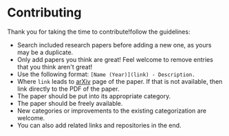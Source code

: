 # Contributing

Thank you for taking the time to contribute!follow the guidelines:

- Search included research papers before adding a new one, as yours may be a duplicate.
- Only add papers you think are great! Feel welcome to remove entries that you think aren't great!
- Use the following format: `[Name (Year)](link) - Description.`
- Where `link` leads to [arXiv](https://arxiv.org) page of the paper. If that is not available, then link directly to the PDF of the paper.
- The paper should be put into its appropriate category.
- The paper should be freely available.
- New categories or improvements to the existing categorization are welcome.
- You can also add related links and repositories in the end.
